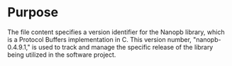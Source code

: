 # Purpose
The file content specifies a version identifier for the Nanopb library, which is a Protocol Buffers implementation in C. This version number, "nanopb-0.4.9.1," is used to track and manage the specific release of the library being utilized in the software project.
